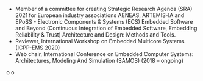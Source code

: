 
<ul>
    <li>
    Member of a committee for creating Strategic Research Agenda (SRA) 2021 for European industry associations AENEAS, ARTEMIS-IA and EPoSS - Electronic
Components & Systems (ECS) Embedded Software and Beyond (Continuous Integration of Embedded Software, Embedding Reliability & Trust) Architecture and Design: Methods and Tools.
    </li>
    <li>
    Reviewer, International Workshop on Embedded Multicore Systems (ICPP-EMS 2020)
    </li>
    <li>
    Web chair, International Conference on Embedded Computer Systems: Architectures, Modeling And Simulation (SAMOS) (2018 – ongoing)
    </li>
</ul>

o 
o 

